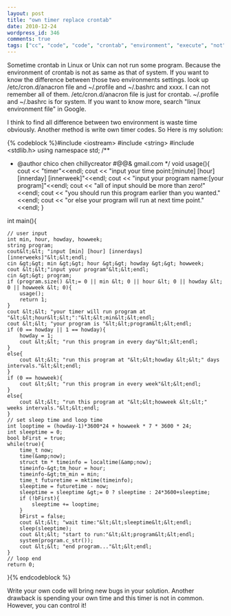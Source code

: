 ```yaml
---
layout: post
title: "own timer replace crontab"
date: 2010-12-24
wordpress_id: 346
comments: true
tags: ["cc", "code", "code", "crontab", "environment", "execute", "not", "program", "timer"]
---
```

<meta name="_edit_last" content="1" />
<meta name="_su_description" content="crontab can not execute some program.
Its environment setting is hard to compare with that of system " />
<meta name="_su_keywords" content="crontab,execute,environment,timer,code,setting,profile" />
<meta name="_su_rich_snippet_type" content="none" />
<meta name="_su_title" content="own timer replace crontab" />
<meta name="views" content="460" />
Sometime crontab in Linux or Unix can not run some program. Because the environment of crontab is not as same as that of system. If you want to know the difference between those two environments settings. look up /etc/cron.d/anacron file and ~/.profile and ~/.bashrc and xxxx. I can not remember all of them. /etc/cron.d/anacron file is just for crontab. ~/.profile and ~/.bashrc is for system. If you want to know more, search "linux environment file" in Google.

I think to find all difference between two environment is waste time obviously. Another method is write own timer codes. So Here is my solution:


{% codeblock %}#include &lt;iostream&gt;
#include &lt;string&gt;
#include &lt;stdlib.h&gt;
using namespace std;
/**
 * @author chico chen chillycreator #@@&amp; gmail.com
 */
void usage(){
	cout &lt;&lt; "timer"&lt;&lt;endl;
	cout &lt;&lt; "input your time point:[minute] [hour] [innerday] [innerweek]"&lt;&lt;endl;
	cout &lt;&lt; "input your program name:[your program]"&lt;&lt;endl;
	cout &lt;&lt; "all of input should be more than zero!"&lt;&lt;endl;
	cout &lt;&lt; "you should run this program earlier than you wanted."&lt;&lt;endl;
	cout &lt;&lt; "or else your program will run at next time point."&lt;&lt;endl;
}

int main(){

	// user input
	int min, hour, howday, howweek;
	string program;
	cout&lt;&lt; "input [min] [hour] [innerdays] [innerweeks]"&lt;&lt;endl;
	cin &gt;&gt; min &gt;&gt; hour &gt;&gt; howday &gt;&gt; howweek;
	cout &lt;&lt;"input your program"&lt;&lt;endl;
	cin &gt;&gt; program;
	if (program.size() &lt;= 0 || min &lt; 0 || hour &lt; 0 || howday &lt; 0 || howweek &lt; 0){
		usage();
		return 1;
	}
	cout &lt;&lt; "your timer will run program at "&lt;&lt;hour&lt;&lt;":"&lt;&lt;min&lt;&lt;endl;
	cout &lt;&lt; "your program is "&lt;&lt;program&lt;&lt;endl;
	if (0 == howday || 1 == howday){
		howday = 1;
		cout &lt;&lt; "run this program in every day"&lt;&lt;endl;
	}
	else{
		cout &lt;&lt; "run this program at "&lt;&lt;howday &lt;&lt;" days intervals."&lt;&lt;endl;
	}
	if (0 == howweek){
		cout &lt;&lt; "run this program in every week"&lt;&lt;endl;
	}
	else{
		cout &lt;&lt; "run this program at "&lt;&lt;howweek &lt;&lt;" weeks intervals."&lt;&lt;endl;
	}
	// set sleep time and loop time
	int looptime = (howday-1)*3600*24 + howweek * 7 * 3600 * 24;
	int sleeptime = 0;
	bool bFirst = true;
	while(true){
		time_t now;
		time(&amp;now);
		struct tm * timeinfo = localtime(&amp;now);
		timeinfo-&gt;tm_hour = hour;
		timeinfo-&gt;tm_min = min;
		time_t futuretime = mktime(timeinfo);
		sleeptime = futuretime - now;
		sleeptime = sleeptime &gt;= 0 ? sleeptime : 24*3600+sleeptime;
		if (!bFirst){
			sleeptime += looptime;
		}
		bFirst = false;
		cout &lt;&lt; "wait time:"&lt;&lt;sleeptime&lt;&lt;endl;
		sleep(sleeptime);
		cout &lt;&lt; "start to run:"&lt;&lt;program&lt;&lt;endl;
		system(program.c_str());
		cout &lt;&lt; "end program..."&lt;&lt;endl;
	}
	// loop end
	return 0;
}{% endcodeblock %}


Write your own code will bring new bugs in your solution. Another drawback is spending your own time and this timer is not in common. However, you can control it!
